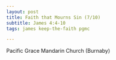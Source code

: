 ```yaml
---
layout: post
title: Faith that Mourns Sin (7/10)
subtitle: James 4:4-10
tags: james keep-the-faith pgmc

---
```

Pacific Grace Mandarin Church (Burnaby)
